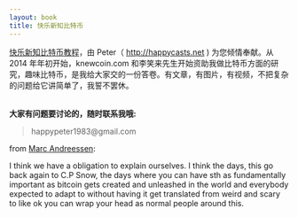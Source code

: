 ```yaml
---
layout: book
title: 快乐新知比特币
---
```


<a href="/bitcoin_basics/book">快乐新知比特币教程</a>，由 Peter（ <http://happycasts.net> ) 为您倾情奉献。从 2014 年年初开始，knewcoin.com 和李笑来先生开始资助我做比特币方面的研究，趣味比特币，是我给大家交的一份答卷。有文章，有图片，有视频，不把复杂的问题给它讲简单了，我誓不罢休。


<p><br /><b>大家有问题要讨论的，随时联系我哦:</b></p>

<blockquote>
<p>
happypeter1983@gmail.com
</p>
</blockquote>


from <a
href="http://happypeter.github.io/bitcoin_basics/book/021_two_cultures.html">Marc
Andreessen</a>:

I think we have a obligation to explain ourselves. I think the days, this go
back again to C.P Snow, the days where you can have sth as fundamentally
important as bitcoin gets created and unleashed in the world and everybody
expected to adapt to without having it get translated from weird and scary to
like ok you can wrap your head as normal people around this.





